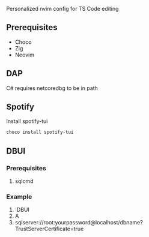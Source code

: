Personalized nvim config for TS Code editing

## Prerequisites

- Choco
- Zig
- Neovim

## DAP
C# requires netcoredbg to be in path 

## Spotify
Install spotify-tui
```bash 
choco install spotify-tui
```

## DBUI

### Prerequisites
1. sqlcmd

### Example

1. :DBUI<CR>
2. A 
3. sqlserver://root:yourpassword@localhost/dbname?TrustServerCertificate=true
